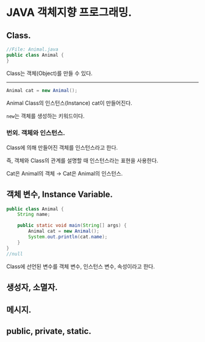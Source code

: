 # JAVA 객체지향 프로그래밍.

## Class.

```java
//File: Animal.java
public class Animal {
}
```

Class는 객체(Object)를 만들 수 있다.

---

```java
Animal cat = new Animal();
```

Animal Class의 인스턴스(Instance) cat이 만들어진다.

`new`는 객체를 생성하는 키워드이다.

### 번외. 객체와 인스턴스.
Class에 의해 만들어진 객체를 인스턴스라고 한다.

즉, 객체와 Class의 관계를 설명할 때 인스턴스라는 표현을 사용한다.

Cat은 Animal의 객체 → Cat은 Animal의 인스턴스.

## 객체 변수, Instance Variable.

```java
public class Animal {
	String name;

	public static void main(String[] args) {
		Animal cat = new Animal();
		System.out.println(cat.name);
	}
}
//null
```

Class에 선언된 변수를 객체 변수, 인스턴스 변수, 속성이라고 한다.

## 생성자, 소멸자.

## 메시지.

## public, private, static.